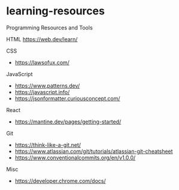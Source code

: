 # learning-resources

Programming Resources and Tools

HTML
https://web.dev/learn/

CSS
- https://lawsofux.com/

JavaScript
- https://www.patterns.dev/
- https://javascript.info/
- https://jsonformatter.curiousconcept.com/

React
- https://mantine.dev/pages/getting-started/

Git
- https://think-like-a-git.net/
- https://www.atlassian.com/git/tutorials/atlassian-git-cheatsheet
- https://www.conventionalcommits.org/en/v1.0.0/

Misc 
- https://developer.chrome.com/docs/
